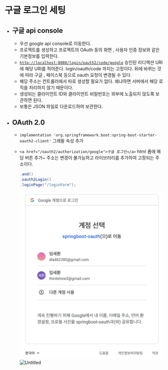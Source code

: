 # 구글 로그인 세팅

- ## 구글 api console
    - 우선 google api console로 이동한다.
    - 프로젝트를 생성하고 프로젝트의 OAuth 동의 화면 , 사용자 인증 정보와 같은 기본정보를 입력한다.
    - [`http://localhost:8080/login/oauth2/code/google`](http://localhost:8080/login/oauth2/code/google) 승인된 리디렉션 URI에 해당 URI를 적어준다. login/oauth/code 까지는 고정이다. 뒤에 바뀌는 것에 따라 구글 , 페이스북 등으로 oauth 요청이 변경될 수 있다.
    - 해당 주소는 컨트롤러에서 따로 생성할 필요가 없다. 왜냐하면 서버에서 해당 로직을 처리하지 않기 때문이다.
    - 생성되는 클라이언트 ID와 클라이언트 비밀번호는 외부에 노출되지 않도록 보관하면 된다.
    - 보통은 JSON 파일로 다운로드하여 보관한다.
- ## OAuth 2.0
    - `implementation 'org.springframework.boot:spring-boot-starter-oauth2-client'` 그래들 속성 추가
    - `<a href="/oauth2/authorization/google">구글 로그인</a>` html 폼에 해당 버튼 추가~ 주소는 변경이 불가능하고 라이브러리를 추가하여 고정되는 주소이다.

        ```java
        .and()
        .oauth2Login()
        .loginPage("/loginForm");
        ```

      ![img.png](img.png)![Untitled](https://s3-us-west-2.amazonaws.com/secure.notion-static.com/309f9ea0-4bc5-45e8-85e1-21386241e7f6/Untitled.png)
